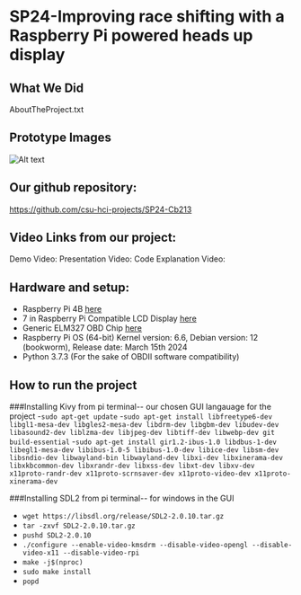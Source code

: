# SP24-Improving race shifting with a Raspberry Pi powered heads up display

## What We Did
AboutTheProject.txt

## Prototype Images
![Alt text](data/images/___.jpg?raw=true "Title")

## Our github repository:
https://github.com/csu-hci-projects/SP24-Cb213

## Video Links from our project:
Demo Video:
Presentation Video:
Code Explanation Video: 

## Hardware and setup:
- Raspberry Pi 4B <u>[here](https://www.amazon.com/Raspberry-Pi-Computer-Suitable-Workstation/dp/B0899VXM8F/ref=sr_1_4?dib=eyJ2IjoiMSJ9.mP4drOfyakW9P2E6ytjWi1Dw0PQxL-Sc1CRzWf-ayOeFXq7dwFWtzoG82WzU25ZkPVlzjV3imXZ2hwHfWyDn9shPao4IqA4gqXBsAYxI52NS0z7AgQioveqIQ1zacFrsFhxBa2aCrA3va0MtR3xgbrNKrCU0m-byPpEbLOCdcZA76Dyj8MAPYNkj9Ba2xUe7_u2oL0GCb-m68LqrDgSg_rrFI2M3-iB8qyHgW9U-Gic.Is6NkNRdQ7_Ij12SCAoDxZYJnEoNy9law47qb4Nj2cA&dib_tag=se&keywords=raspberry+pi+4+model+b&qid=1715048708&sr=8-4)</u>
- 7 in Raspberry Pi Compatible LCD Display <u>[here](https://www.amazon.com/GeeekPi-Raspberry-1024x600-Display-Portable/dp/B0CHRD7CQ3/ref=sr_1_3?crid=1H16K4QM1GHI9&dib=eyJ2IjoiMSJ9.twZud7y9W0u7JivHUrlIvR_tP-swfTW5BsLRF-1f4AFct7xgrF_5tVBZnSbvIyCHf35DqGnN_DIidW0PMTBvLK03A0DDQzAPlJTVvFcj11oDiCyAFRrNCgncfBCcK0xme_E0dIkDBkdZVdo7npPhkWyCrhvIhYgMS_MQDgHsvztbWx_WQyLlhAKqn6OeZIN_7GoA84Ie8VgvTJJDliMRJo9ZuxGFilNhpoXYbqzR7sM.Xhl_41ElD6po8xW6yKO3Zqj83NvEgjYwCrKGFsTk0Kg&dib_tag=se&keywords=raspberry%2Bpi%2B7in%2Bdisplay%2B1024x600&qid=1715048646&sprefix=raspberry%2Bpi%2B7in%2Bdisplay%2B1024x600%2Caps%2C137&sr=8-3&th=1)</u>
- Generic ELM327 OBD Chip <u>[here](https://www.amazon.com/dp/B011NSX27A?ref=nb_sb_ss_w_as-reorder_k0_1_5&amp=&crid=2G321JFQ6RFD5&amp=&sprefix=obd2+)</u>
- Raspberry Pi OS (64-bit) Kernel version: 6.6, Debian version: 12 (bookworm), Release date: March 15th 2024
- Python 3.7.3 (For the sake of OBDII software compatibility)

## How to run the project 
###Installing Kivy from pi terminal-- our chosen GUI langauage for the project
-`sudo apt-get update`
-`sudo apt-get install libfreetype6-dev libgl1-mesa-dev libgles2-mesa-dev libdrm-dev libgbm-dev libudev-dev libasound2-dev liblzma-dev libjpeg-dev libtiff-dev libwebp-dev git build-essential`
-`sudo apt-get install gir1.2-ibus-1.0 libdbus-1-dev libegl1-mesa-dev libibus-1.0-5 libibus-1.0-dev libice-dev libsm-dev libsndio-dev libwayland-bin libwayland-dev libxi-dev libxinerama-dev libxkbcommon-dev libxrandr-dev libxss-dev libxt-dev libxv-dev x11proto-randr-dev x11proto-scrnsaver-dev x11proto-video-dev x11proto-xinerama-dev`

###Installing SDL2 from pi terminal-- for windows in the GUI

- `wget https://libsdl.org/release/SDL2-2.0.10.tar.gz`
- `tar -zxvf SDL2-2.0.10.tar.gz`
- `pushd SDL2-2.0.10`
- `./configure --enable-video-kmsdrm --disable-video-opengl --disable-video-x11 --disable-video-rpi`
- `make -j$(nproc)`
- `sudo make install`
- `popd`
